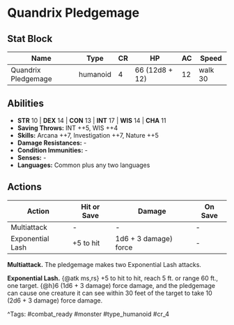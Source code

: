 # Quandrix Pledgemage

## Stat Block

| Name | Type | CR | HP | AC | Speed |
|------|------|----|----|----|-------|
| Quandrix Pledgemage | humanoid | 4 | 66 (12d8 + 12) | 12 | walk 30 |

## Abilities

- **STR** 10 | **DEX** 14 | **CON** 13 | **INT** 17 | **WIS** 14 | **CHA** 11
- **Saving Throws:** INT ++5, WIS ++4  
- **Skills:** Arcana ++7, Investigation ++7, Nature ++5  
- **Damage Resistances:** -  
- **Condition Immunities:** -  
- **Senses:** -  
- **Languages:** Common plus any two languages


## Actions

| Action | Hit or Save | Damage | On Save |
|--------|--------------|--------|----------|
| Multiattack | - | - | - |
| Exponential Lash | +5 to hit | 1d6 + 3 damage) force | - |

**Multiattack.** The pledgemage makes two Exponential Lash attacks.

**Exponential Lash.** {@atk ms,rs} +5 to hit to hit, reach 5 ft. or range 60 ft., one target. {@h}6 (1d6 + 3 damage) force damage, and the pledgemage can cause one creature it can see within 30 feet of the target to take 10 (2d6 + 3 damage) force damage.


^Tags: #combat_ready #monster #type_humanoid #cr_4